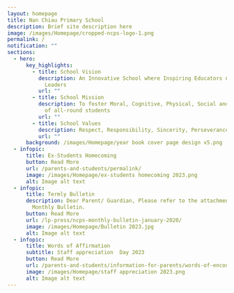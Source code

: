 ```yaml
---
layout: homepage
title: Nan Chiau Primary School
description: Brief site description here
image: /images/Homepage/cropped-ncps-logo-1.png
permalink: /
notification: ""
sections:
  - hero:
      key_highlights:
        - title: School Vision
          description: An Innovative School where Inspiring Educators nurture Future-ready
            Leaders
          url: ""
        - title: School Mission
          description: To foster Moral, Cognitive, Physical, Social and Aesthetic growth
            of all-round students
          url: ""
        - title: School Values
          description: Respect, Responsibility, Sincerity, Perseverance
          url: ""
      background: /images/Homepage/year book cover page design v5.png
  - infopic:
      title: Ex-Students Homecoming
      button: Read More
      url: /parents-and-students/permalink/
      image: /images/Homepage/ex-students homecoming 2023.png
      alt: Image alt text
  - infopic:
      title: Termly Bulletin
      description: Dear Parent/ Guardian, Please refer to the attachment for the NCPS
        Monthly Bulletin.
      button: Read More
      url: /lp-press/ncps-monthly-bulletin-january-2020/
      image: /images/Homepage/Bulletin 2023.jpg
      alt: Image alt text
  - infopic:
      title: Words of Affirmation
      subtitle: Staff appreciation  Day 2023
      button: Read More
      url: /parents-and-students/information-for-parents/words-of-encouragement/
      image: /images/Homepage/staff appreciation 2023.png
      alt: Image alt text
---
```

